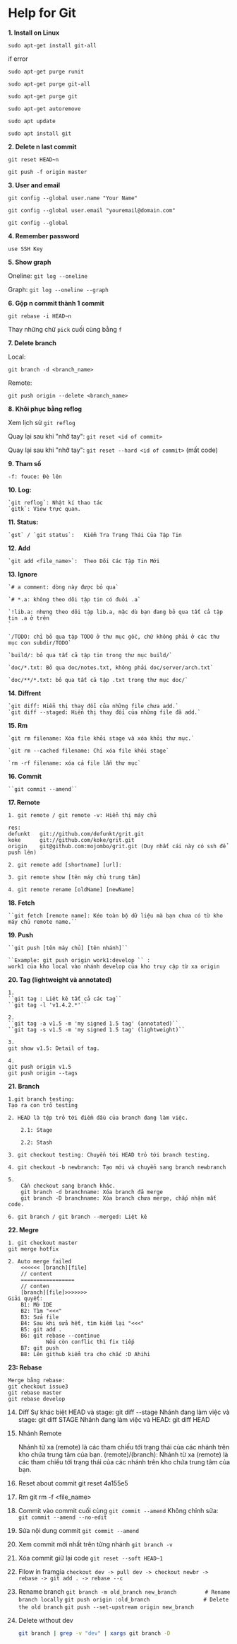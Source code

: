 Help for Git
============


**1. Install on Linux**

`sudo apt-get install git-all`

if error

`sudo apt-get purge runit`

`sudo apt-get purge git-all`

`sudo apt-get purge git`

`sudo apt-get autoremove`

`sudo apt update`

`sudo apt install git`


**2. Delete n last commit**

`git reset HEAD~n`

`git push -f origin master`


**3. User and email**

`git config --global user.name "Your Name"`

`git config --global user.email "youremail@domain.com"`

`git config --global`

**4. Remember password**

`use SSH Key`


**5. Show graph**

Oneline: `git log --oneline`

Graph:  `git log --oneline --graph`

**6. Gộp n commit thành 1 commit**

`git rebase -i HEAD~n`

Thay những chữ `pick` cuối cùng bằng `f`

**7. Delete branch**

Local:

`git branch -d <branch_name>`

Remote:

`git push origin --delete <branch_name>`

**8. Khôi phục bằng reflog**

Xem lịch sử `git reflog`

Quay lại sau khi "nhỡ tay": `git reset <id of commit>`

Quay lại sau khi "nhỡ tay": `git reset --hard <id of commit>` (mất code)

**9. Tham số**

	-f: fouce: Đè lên

**10. Log:**

	`git reflog`: Nhật kí thao tác
	`gitk`: View trực quan.

**11. Status:**

	`gst` / `git status`:	Kiểm Tra Trạng Thái Của Tập Tin

**12. Add**

	`git add <file_name>`:	Theo Dõi Các Tập Tin Mới


**13. Ignore**

	`# a comment: dòng này được bỏ qua`

	`# *.a: không theo dõi tập tin có đuôi .a`

	`!lib.a: nhưng theo dõi tập lib.a, mặc dù bạn đang bỏ qua tất cả tập tin .a ở trên
	`

	`/TODO: chỉ bỏ qua tập TODO ở thư mục gốc, chứ không phải ở các thư mục con subdir/TODO`

	`build/: bỏ qua tất cả tập tin trong thư mục build/`

	`doc/*.txt: Bỏ qua doc/notes.txt, không phải doc/server/arch.txt`

	`doc/**/*.txt: bỏ qua tất cả tập .txt trong thư mục doc/`


**14. Diffrent**

	`git diff: Hiển thị thay đổi của những file chưa add.`
	`git diff --staged: Hiển thị thay đổi của những file đã add.`

**15. Rm**

	`git rm filename: Xóa file khỏi stage và xóa khỏi thư mục.`

	`git rm --cached filename: Chỉ xóa file khỏi stage`

	`rm -rf filename: xóa cả file lẫn thư mục`

**16. Commit**

	``git commit --amend``

**17. Remote**

	1. git remote / git remote -v: Hiển thị máy chủ

	res:
	defunkt   git://github.com/defunkt/grit.git
	koke      git://github.com/koke/grit.git
	origin    git@github.com:mojombo/grit.git (Duy nhất cái này có ssh để push lên)

	2. git remote add [shortname] [url]:

	3. git remote show [tên máy chủ trung tâm]

	4. git remote rename [oldName] [newName]


**18. Fetch**

	``git fetch [remote name]: Kéo toàn bộ dữ liệu mà bạn chưa có từ kho máy chủ remote name.``

**19. Push**

	``git push [tên máy chủ] [tên nhánh]``

	``Example: git push origin work1:develop `` :
	work1 của kho local vào nhánh develop của kho truy cập từ xa origin


**20. Tag (lightweight và annotated)**

	1.
	``git tag : Liệt kê tất cả các tag``
	``git tag -l 'v1.4.2.*'``

	2.
	``git tag -a v1.5 -m 'my signed 1.5 tag' (annotated)``
	``git tag -s v1.5 -m 'my signed 1.5 tag' (lightweight)``

	3.
	git show v1.5: Detail of tag.

	4.
	git push origin v1.5
	git push origin --tags



**21. Branch**

	1.git branch testing:
	Tạo ra con trỏ testing

	2. HEAD là tệp trỏ tới điểm đầu của branch đang làm việc.

		2.1: Stage

		2.2: Stash

	3. git checkout testing: Chuyển tới HEAD trỏ tới branch testing.

	4. git checkout -b newbranch: Tạo mới và chuyển sang branch newbranch

	5.
		Cần checkout sang branch khác.
		git branch -d branchname: Xóa branch đã merge
		git branch -D branchname: Xóa branch chưa merge, chấp nhận mất code.

	6. git branch / git branch --merged: Liệt kê


**22. Megre**

	1. git checkout master
	git merge hotfix

	2. Auto merge failed
		<<<<<< [branch][file]
		// content
		=================
		// conten
		[branch][file]>>>>>>>
	Giải quyết:
		B1: Mở IDE
		B2: Tìm "<<<"
		B3: Sửa file
		B4: Sau khi sửa hết, tìm kiếm lại "<<<"
		B5: git add .
		B6: git rebase --continue
				Nếu còn conflic thì fix tiếp
		B7: git push
		B8: Lên github kiểm tra cho chắc :D Ahihi

**23: Rebase**

	Merge bằng rebase:
	git checkout issue3
	git rebase master
	git rebase develop

14. Diff
	Sự khác biệt
	HEAD và stage: git diff --stage
	Nhánh đang làm việc và stage: git diff STAGE
	Nhánh đang làm việc và HEAD: git diff HEAD

14. Nhánh Remote

	Nhánh từ xa (remote) là các tham chiếu tới trạng thái của các nhánh trên kho chứa trung tâm của bạn.
	(remote)/(branch): Nhánh từ xa (remote) là các tham chiếu tới trạng thái của các nhánh trên kho chứa trung tâm của bạn.

15.	Reset about commit
	git reset 4a155e5

16.	Rm
	git rm -f <file_name>

17. Commit vào commit cuối cùng
	` git commit --amend `
	Không chỉnh sửa:  ` git commit --amend --no-edit`

18. Sửa nội dung commit
	` git commit --amend `

19. Xem commit mới nhất trên từng nhánh
	`git branch -v`

20. Xóa commit giữ lại code
	`git reset --soft HEAD~1`

21. Fllow in framgia
	`checkout dev -> pull dev -> checkout newbr -> rebase -> git add . -> rebase --c`
	
22. Rename branch
	`git branch -m old_branch new_branch         # Rename branch locally`
	`git push origin :old_branch                 # Delete the old branch`
	`git push --set-upstream origin new_branch`

23. Delete without dev
	```bash
	git branch | grep -v "dev" | xargs git branch -D
	```
